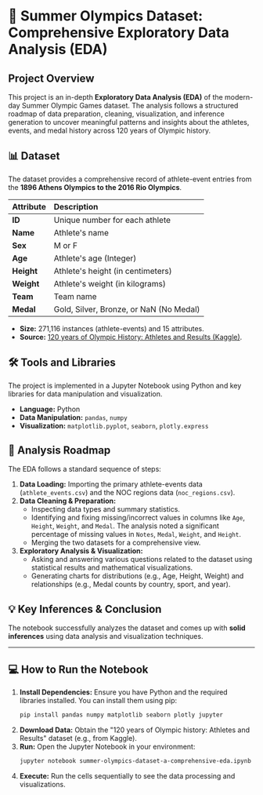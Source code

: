 # 🥇 Summer Olympics Dataset: Comprehensive Exploratory Data Analysis (EDA)

## Project Overview

This project is an in-depth **Exploratory Data Analysis (EDA)** of the modern-day Summer Olympic Games dataset. The analysis follows a structured roadmap of data preparation, cleaning, visualization, and inference generation to uncover meaningful patterns and insights about the athletes, events, and medal history across 120 years of Olympic history.

## 📊 Dataset

The dataset provides a comprehensive record of athlete-event entries from the **1896 Athens Olympics to the 2016 Rio Olympics**.

| Attribute | Description |
| :--- | :--- |
| **ID** | Unique number for each athlete |
| **Name** | Athlete's name |
| **Sex** | M or F |
| **Age** | Athlete's age (Integer) |
| **Height** | Athlete's height (in centimeters) |
| **Weight** | Athlete's weight (in kilograms) |
| **Team** | Team name |
| **Medal** | Gold, Silver, Bronze, or NaN (No Medal) |

* **Size:** 271,116 instances (athlete-events) and 15 attributes.
* **Source:** [120 years of Olympic History: Athletes and Results (Kaggle)](https://www.kaggle.com/heesoo37/120-years-of-olympic-history-athletes-and-results).

## 🛠️ Tools and Libraries

The project is implemented in a Jupyter Notebook using Python and key libraries for data manipulation and visualization.

* **Language:** Python
* **Data Manipulation:** `pandas`, `numpy`
* **Visualization:** `matplotlib.pyplot`, `seaborn`, `plotly.express`

## 📝 Analysis Roadmap

The EDA follows a standard sequence of steps:

1.  **Data Loading:** Importing the primary athlete-events data (`athlete_events.csv`) and the NOC regions data (`noc_regions.csv`).
2.  **Data Cleaning & Preparation:**
    * Inspecting data types and summary statistics.
    * Identifying and fixing missing/incorrect values in columns like `Age`, `Height`, `Weight`, and `Medal`. The analysis noted a significant percentage of missing values in `Notes`, `Medal`, `Weight`, and `Height`.
    * Merging the two datasets for a comprehensive view.
3.  **Exploratory Analysis & Visualization:**
    * Asking and answering various questions related to the dataset using statistical results and mathematical visualizations.
    * Generating charts for distributions (e.g., Age, Height, Weight) and relationships (e.g., Medal counts by country, sport, and year).

## 💡 Key Inferences & Conclusion

The notebook successfully analyzes the dataset and comes up with **solid inferences** using data analysis and visualization techniques.

***

## 💻 How to Run the Notebook

1.  **Install Dependencies:** Ensure you have Python and the required libraries installed. You can install them using pip:
    ```bash
    pip install pandas numpy matplotlib seaborn plotly jupyter
    ```
2.  **Download Data:** Obtain the "120 years of Olympic history: Athletes and Results" dataset (e.g., from Kaggle).
3.  **Run:** Open the Jupyter Notebook in your environment:
    ```bash
    jupyter notebook summer-olympics-dataset-a-comprehensive-eda.ipynb
    ```
4.  **Execute:** Run the cells sequentially to see the data processing and visualizations.
